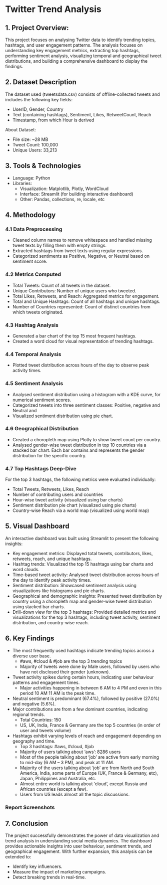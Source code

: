 # Twitter Trend Analysis


## 1. Project Overview: 
This project focuses on analysing Twitter data to identify trending topics, hashtags, and user 
engagement patterns. The analysis focuses on understanding key engagement metrics, extracting top 
hashtags, performing sentiment analysis, visualizing temporal and geographical tweet distributions, 
and building a comprehensive dashboard to display the findings. 


## 2. Dataset Description 
The dataset used (tweetsdata.csv) consists of offline-collected tweets and includes the following key 
fields:  
- UserID, Gender, Country  
- Text (containing hashtags), Sentiment, Likes, RetweetCount, Reach 
- Timestamp, from which Hour is derived  

About Dataset:  
- File size: ~28 MB  
- Tweet Count: 100,000  
- Unique Users: 33,213  


## 3. Tools & Technologies  
- Language: Python  
- Libraries:  
  - Visualization: Matplotlib, Plotly, WordCloud  
  - Interface: Streamlit (for building interactive dashboard)  
  - Other: Pandas, collections, re, locale, etc  


## 4. Methodology 
### 4.1 Data Preprocessing  
- Cleaned column names to remove whitespace and handled missing tweet texts by filling 
them with empty strings. 
- Extracted hashtags from tweet texts using regular expressions. 
- Categorized sentiments as Positive, Negative, or Neutral based on sentiment score. 
### 4.2 Metrics Computed 
- Total Tweets: Count of all tweets in the dataset. 
- Unique Contributors: Number of unique users who tweeted. 
- Total Likes, Retweets, and Reach: Aggregated metrics for engagement. 
- Total and Unique Hashtags: Count of all hashtags and unique hashtags. 
- Number of Countries represented: Count of distinct countries from which tweets originated. 
### 4.3 Hashtag Analysis 
- Generated a bar chart of the top 15 most frequent hashtags. 
- Created a word cloud for visual representation of trending hashtags. 
### 4.4 Temporal Analysis 
- Plotted tweet distribution across hours of the day to observe peak activity times. 
### 4.5 Sentiment Analysis 
- Analysed sentiment distribution using a histogram with a KDE curve, for numerical sentiment 
scores. 
- Categorized tweets into three sentiment classes: Positive, negative and Neutral and  
- Visualized sentiment distribution using pie chart.
### 4.6 Geographical Distribution 
- Created a choropleth map using Plotly to show tweet count per country. 
- Analysed gender-wise tweet distribution in top 10 countries via a stacked bar chart. Each bar 
contains and represents the gender distribution for the specific country.  
### 4.7 Top Hashtags Deep-Dive 
For the top 3 hashtags, the following metrics were evaluated individually: 
- Total Tweets, Retweets, Likes, Reach 
- Number of contributing users and countries 
- Hour-wise tweet activity (visualized using bar charts) 
- Sentiment distribution pie chart (visualized using pie charts) 
- Country-wise Reach via a world map (visualized using world map)


## 5. Visual Dashboard 
An interactive dashboard was built using Streamlit to present the following insights: 
- Key engagement metrics: Displayed total tweets, contributors, likes, retweets, reach, and 
unique hashtags. 
- Hashtag trends: Visualized the top 15 hashtags using bar charts and word clouds. 
- Time-based tweet activity: Analysed tweet distribution across hours of the day to identify 
peak activity times. 
- Sentiment distribution: Showcased sentiment analysis using visualizations like histograms 
and pie charts. 
- Geographical and demographic insights: Presented tweet distribution by country using a 
choropleth map and gender-wise tweet distribution using stacked bar charts. 
- Drill-down view for the top 3 hashtags: Provided detailed metrics and visualizations for the 
top 3 hashtags, including tweet activity, sentiment distribution, and country-wise reach.


## 6. Key Findings 
- The most frequently used hashtags indicate trending topics across a diverse user base. 
  - #aws, #cloud & #job are the top 3 trending topics 
  - Majority of tweets were done by Male users, followed by users who have not 
disclosed their gender (unknown).  
- Tweet activity spikes during certain hours, indicating user behaviour patterns and 
engagement times. 
  - Major activities happening in between 6 AM to 4 PM and even in this period 10 AM 
11 AM is the peak time.  
- Neutral sentiment is predominant (67.4%), followed by positive (27.0%) and negative (5.6%). 
- Major contributions are from a few dominant countries, indicating regional trends.  
  - Total Countries: 150 
  - US, UK, India, France & Germany are the top 5 countries (in order of user and tweets 
volume) 
- Hashtags exhibit varying levels of reach and engagement depending on geography and time. 
  - Top 3 hashtags: #aws, #cloud, #job 
  - Majority of users talking about ‘aws’: 8286 users 
  - Most of the people talking about ‘job’ are active from early morning to mid-day (6 
AM – 3 PM), and peak at 11 AM. 
  - Majority of the users talking about ‘job’ are from North and South America, India, 
some parts of Europe (UK, France & Germany, etc), Japan, Philippines and Australia, 
etc.  
  - Almost entire world is talking about ‘cloud’, except Russia and African countries 
(except a few). 
  - Users from US leads almost all the topic discussions.

### Report Screenshots




## 7. Conclusion 
The project successfully demonstrates the power of data visualization and trend analysis in 
understanding social media dynamics. The dashboard provides actionable insights into user 
behaviour, sentiment trends, and geographical engagement. With further expansion, this analysis can 
be extended to: 
- Identify key influencers. 
- Measure the impact of marketing campaigns. 
- Detect breaking trends in real-time.


